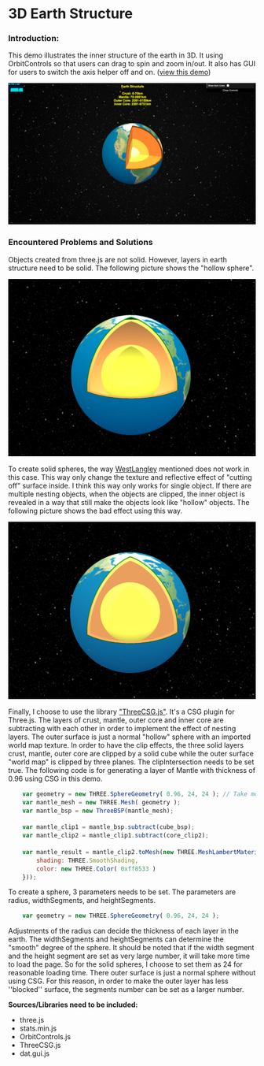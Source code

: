 3D Earth Structure
====
### Introduction: ###  
This demo illustrates the inner structure of the earth in 3D. It using OrbitControls so that users can drag to spin and zoom in/out. It also has GUI for users to switch the axis helper off and on. 
 ([view this demo](https://yiic.github.io/my-three.js-projects/earthStructure/earthStructure.html))
 
 
[![result picture](pic_result.png)](https://yiic.github.io/my-three.js-projects/earthStructure/earthStructure.html)
 
### Encountered Problems and Solutions ###
Objects created from three.js are not solid. However, layers in earth structure need to be solid. The following picture shows the "hollow sphere".
 
 
![hollow sphere1](pic_hollow1.png)
 
 
To create solid spheres, the way [WestLangley](https://stackoverflow.com/questions/37090942/how-to-render-clipped-surfaces-as-solid-objects/37093210#37093210) mentioned does not work in this case. This way only change the texture and reflective effect of "cutting off" surface inside. I think this way only works for single object. If there are multiple nesting objects, when the objects are clipped, the inner object is revealed in a way that still make the objects look like "hollow" objects.  The following picture shows the bad effect using this way. 


![hollow sphere2](pic_hollow2.png)



Finally, I choose to use the library ["ThreeCSG.js"](https://github.com/chandlerprall/ThreeCSG). It's a CSG plugin for Three.js. The layers of crust, mantle, outer core and inner core are subtracting with each other in order to implement the effect of nesting layers. The outer surface is just a normal "hollow" sphere with an imported world map texture. In order to have the clip effects, the three solid layers crust, mantle, outer core are clipped by a solid cube while the outer surface "world map" is clipped by three planes. The clipIntersection needs to be set true. The following code is for generating a layer of Mantle with thickness of 0.96 using CSG in this demo. 

```js
    var geometry = new THREE.SphereGeometry( 0.96, 24, 24 ); // Take more time to load when increase the last two indexs.
    var mantle_mesh = new THREE.Mesh( geometry );
    var mantle_bsp = new ThreeBSP(mantle_mesh);

    var mantle_clip1 = mantle_bsp.subtract(cube_bsp);
    var mantle_clip2 = mantle_clip1.subtract(core_clip2);

    var mantle_result = mantle_clip2.toMesh(new THREE.MeshLambertMaterial({
        shading: THREE.SmoothShading,
        color: new THREE.Color( 0xff8533 )
    }));
```

To create a sphere, 3 parameters needs to be set. The parameters are radius, widthSegments, and heightSegments. 

```js
    var geometry = new THREE.SphereGeometry( 0.96, 24, 24 );
```

Adjustments of the radius can decide the thickness of each layer in the earth. The widthSegments and heightSegments can determine the "smooth" degree of the sphere. It should be noted that if the width segment and the height segment are set as very large number, it will take more time to load the page. So for the solid spheres,  I choose to set them as 24 for reasonable loading time. There outer surface is just a normal sphere without using CSG.  For this reason, in order to make the outer layer has less ''blocked'' surface,  the segments number can be set as a larger number. 


**Sources/Libraries need to be included:**
- three.js
- stats.min.js
- OrbitControls.js
- ThreeCSG.js
- dat.gui.js